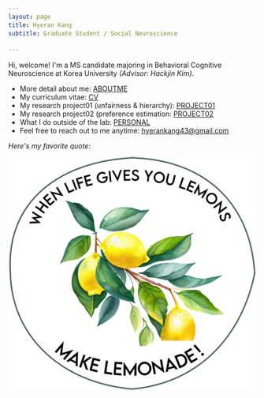 ```yaml
---
layout: page
title: Hyeran Kang
subtitle: Graduate Student / Social Neuroscience

---
```


Hi, welcome!
I'm a MS candidate majoring in Behavioral Cognitive Neuroscience at Korea University <i>(Advisor: Hackjin Kim)</i>. 
- More detail about me: <a href="/aboutme.md">ABOUTME</a>
- My curriculum vitae: <a href="files/HyeranKang_CV_230421.pdf">CV</a>
- My research project01 (unfairness & hierarchy): <a href="pages/project01.md">PROJECT01</a>
- My research project02 (preference estimation: <a href="pages/project02.md">PROJECT02</a>
- What I do outside of the lab: <a href="pages/personal.md">PERSONAL</a>
- Feel free to reach out to me anytime: <u>hyerankang43@gmail.com</u>

<i>Here's my favorite quote</i>:
<center><img src="/photo/lemonade.jpg" width="500" align="center"/></center>
